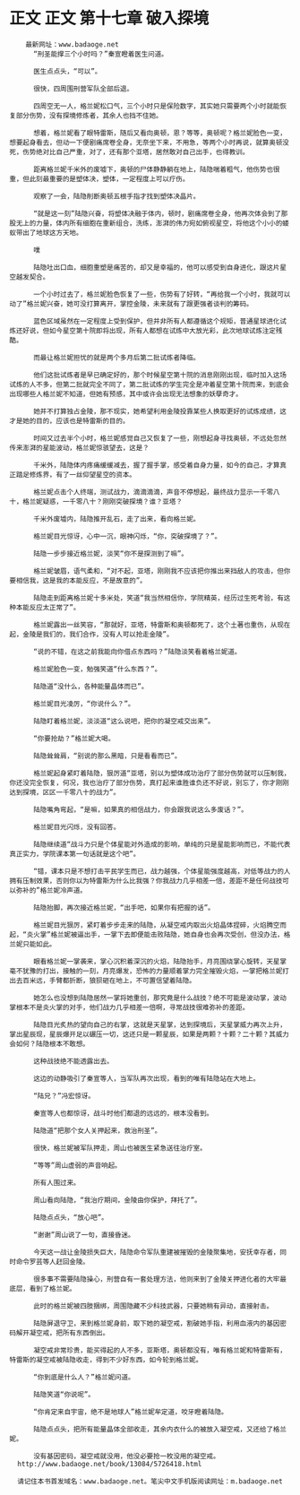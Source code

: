 # 正文 正文 第十七章 破入探境
        最新网址：www.badaoge.net
          “刑圣能撑三个小时吗？”秦宣瞪着医生问道。
      
          医生点点头，“可以”。
      
          很快，四周围刑营军队全部后退。
      
          四周空无一人，格兰妮松口气，三个小时只是保险数字，其实她只需要两个小时就能恢复部分伤势，没有探境修炼者，其余人也挡不住她。
      
          想着，格兰妮看了眼特雷斯，随后又看向奥顿，恩？等等，奥顿呢？格兰妮脸色一变，想要起身看去，但动一下便剧痛席卷全身，无奈坐下来，不用急，等两个小时再说，就算奥顿没死，伤势绝对比自己严重，对了，还有那个亚塔，居然敢对自己出手，也得教训。
      
          距离格兰妮千米外的废墟下，奥顿的尸体静静躺在地上，陆隐喘着粗气，他伤势也很重，但此刻最重要的是塑体决，塑体，一定程度上可以疗伤。
      
          观察了一会，陆隐削断奥顿五根手指才找到塑体决晶片。
      
          “就是这一刻”陆隐兴奋，将塑体决融于体内，顿时，剧痛席卷全身，他再次体会到了那股无上的力量，体内所有细胞在重新组合，洗练，澎湃的伟力宛如俯视星空，将他这个小小的蝼蚁带出了地球这方天地。
      
          噗
      
          陆隐吐出口血，细胞重塑是痛苦的，却又是幸福的，他可以感受到自身进化，跟这片星空越发契合。
      
          一个小时过去了，格兰妮脸色恢复了一些，伤势有了好转，“再给我一个小时，我就可以动了”格兰妮兴奋，她可没打算离开，掌控金陵，未来就有了跟更强者谈判的筹码。
      
          蓝色区域虽然在一定程度上受到保护，但并非所有人都遵循这个规矩，普通星球进化试炼还好说，但如今星空第十院即将出现，所有人都想在试炼中大放光彩，此次地球试炼注定残酷。
      
          而最让格兰妮担忧的就是两个多月后第二批试炼者降临。
      
          他们这批试炼者是早已确定好的，那个时候星空第十院的消息刚刚出现，临时加入这场试炼的人不多，但第二批就完全不同了，第二批试炼的学生完全是冲着星空第十院而来，到底会出现哪些人格兰妮不知道，但她有预感，其中或许会出现无法想象的妖孽奇才。
      
          她并不打算独占金陵，那不现实，她希望利用金陵投靠某些人换取更好的试炼成绩，这才是她的目的，应该也是特雷斯的目的。
      
          时间又过去半个小时，格兰妮感觉自己又恢复了一些，刚想起身寻找奥顿，不远处忽然传来澎湃的星能波动，格兰妮惊骇望去，这是？
      
          千米外，陆隐体内疼痛缓缓减去，握了握手掌，感受着自身力量，如今的自己，才算真正踏足修炼界，有了一丝仰望星空的资本。
      
          格兰妮点击个人终端，测试战力，滴滴滴滴，声音不停想起，最终战力显示一千零八十，格兰妮疑惑，一千零八十？刚刚突破探境？谁？亚塔？
      
          千米外废墟内，陆隐推开乱石，走了出来，看向格兰妮。
      
          格兰妮目光惊讶，心中一沉，眼神闪烁，“你，突破探境了？”。
      
          陆隐一步步接近格兰妮，淡笑“你不是探测到了嘛”。
      
          格兰妮皱眉，语气柔和，“对不起，亚塔，刚刚我不应该把你推出来挡敌人的攻击，但你要相信我，这是我的本能反应，不是故意的”。
      
          陆隐走到距离格兰妮十多米处，笑道“我当然相信你，学院精英，经历过生死考验，有这种本能反应太正常了”。
      
          格兰妮露出一丝笑容，“那就好，亚塔，特雷斯和奥顿都死了，这个土著也重伤，从现在起，金陵是我们的，我们合作，没有人可以抢走金陵”。
      
          “说的不错，在这之前我能向你借点东西吗？”陆隐淡笑看着格兰妮道。
      
          格兰妮脸色一变，勉强笑道“什么东西？”。
      
          陆隐道“没什么，各种能量晶体而已”。
      
          格兰妮目光凌厉，“你说什么？”。
      
          陆隐盯着格兰妮，淡淡道“这么说吧，把你的凝空戒交出来”。
      
          “你要抢劫？”格兰妮大喝。
      
          陆隐耸耸肩，“别说的那么黑暗，只是看看而已”。
      
          格兰妮起身紧盯着陆隐，狠厉道“亚塔，别以为塑体成功治疗了部分伤势就可以压制我，你还没完全恢复，何况，我也治疗了部分伤势，真打起来谁胜谁负还不好说，别忘了，你才刚刚达到探境，区区一千零八十的战力”。
      
          陆隐嘴角弯起，“是嘛，如果真的相信战力，你会跟我说这么多废话？”。
      
          格兰妮目光闪烁，没有回答。
      
          陆隐继续道“战斗力只是个体星能对外造成的影响，单纯的只是星能影响而已，不能代表真正实力，学院课本第一句话就是这个吧”。
      
          “错，课本只是不想打击平民学生而已，战力越强，个体星能强度越高，对低等战力的人拥有压制效果，否则你以为特雷斯为什么比我强？你我战力几乎相差一倍，差距不是任何战技可以弥补的”格兰妮冷声道。
      
          陆隐抬脚，再次接近格兰妮，“出手吧，如果你有把握的话”。
      
          格兰妮目光狠厉，紧盯着步步走来的陆隐，从凝空戒内取出火焰晶体捏碎，火焰腾空而起，“炎火掌”格兰妮被逼出手，一掌下去即便能击败陆隐，她自身也会再次受创，但没办法，格兰妮只能如此。
      
          眼看格兰妮一掌袭来，掌心沉积着深沉的火焰，陆隐抬手，月亮围绕掌心旋转，天星掌毫不犹豫的打出，接触的一刻，月亮爆发，恐怖的力量顺着掌力完全摧毁火焰，一掌把格兰妮打出去百米远，手臂都折断，狼狈砸在地上，不可置信望着陆隐。
      
          她怎么也没想到陆隐居然一掌将她重创，那究竟是什么战技？绝不可能是波动掌，波动掌根本不是炎火掌的对手，他们战力几乎相差一倍啊，寻常战技很难弥补的差距。
      
          陆隐目光炙热的望向自己的右掌，这就是天星掌，达到探境后，天星掌威力再次上升，掌出星辰现，星辰爆开足以碾压一切，这还只是一颗星辰，如果是两颗？十颗？二十颗？其威力会如何？陆隐根本不敢想。
      
          这种战技绝不能透露出去。
      
          这边的动静吸引了秦宣等人，当军队再次出现，看到的唯有陆隐站在大地上。
      
          “陆兄？”冯宏惊讶。
      
          秦宣等人也都惊讶，战斗时他们都退的远远的，根本没看到。
      
          陆隐道“把那个女人关押起来，救治刑圣”。
      
          很快，格兰妮被军队押走，周山也被医生紧急送往治疗室。
      
          “等等”周山虚弱的声音响起。
      
          所有人围过来。
      
          周山看向陆隐，“我治疗期间，金陵由你保护，拜托了”。
      
          陆隐点点头，“放心吧”。
      
          “谢谢”周山说了一句，直接昏迷。
      
          今天这一战让金陵损失巨大，陆隐命令军队重建被摧毁的金陵聚集地，安抚幸存者，同时命令罗芸等人赶回金陵。
      
          很多事不需要陆隐操心，刑营自有一套处理方法，他则来到了金陵关押进化者的大牢最底层，看到了格兰妮。
      
          此时的格兰妮被四肢捆绑，周围隐藏不少科技武器，只要她稍有异动，直接射击。
      
          陆隐屏退守卫，来到格兰妮身前，取下她的凝空戒，割破她手指，利用血液内的基因密码解开凝空戒，把所有东西倒出。
      
          凝空戒非常珍贵，能买得起的人不多，亚斯塔，奥顿都没有，唯有格兰妮和特雷斯有，特雷斯的凝空戒被陆隐收走，得到不少好东西，如今轮到格兰妮。
      
          “你到底是什么人？”格兰妮问道。
      
          陆隐笑道“你说呢”。
      
          “你肯定来自宇宙，绝不是地球人”格兰妮牟定道，咬牙瞪着陆隐。
      
          陆隐点点头，把所有能量晶体全部收走，其余内衣什么的被放入凝空戒，又还给了格兰妮。
      
          没有基因密码，凝空戒就没用，他没必要抢一枚没用的凝空戒。
      http://www.badaoge.net/book/13084/5726418.html
      
      请记住本书首发域名：www.badaoge.net。笔尖中文手机版阅读网址：m.badaoge.net